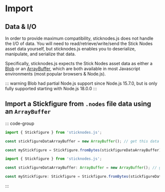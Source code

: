 # Import
## Data & I/O
In order to provide maximum compatibility, sticknodes.js does not handle the I/O of data. You will need to read/retrieve/write/send the Stick Nodes asset data yourself, but sticknodes.js enables you to deserialize, manipulate, and serialize that data.

Specifically, sticknodes.js expects the Stick Nodes asset data as either a [Blob](https://developer.mozilla.org/en-US/docs/Web/API/Blob) or an [ArrayBuffer](https://developer.mozilla.org/en-US/docs/Web/JavaScript/Reference/Global_Objects/ArrayBuffer), which are both available in most Javascript environments (most popular browsers & Node.js).

::: warning
Blob had partial Node.js support since Node.js 15.7.0, but is only fully supported starting with Node.js 18.0.0
:::

## Import a Stickfigure from `.nodes` file data using an `ArrayBuffer`
::: code-group
```js
import { Stickfigure } from 'sticknodes.js';

const stickfigureDataArrayBuffer = new ArrayBuffer(); // get this data however you like

const myStickfigure = Stickfigure.fromBytes(stickfigureDataArrayBuffer);
```
```ts
import { Stickfigure } from 'sticknodes.js';

const stickfigureDataArrayBuffer: ArrayBuffer = new ArrayBuffer(); // get this data however you like

const myStickfigure: Stickfigure = Stickfigure.fromBytes(stickfigureDataArrayBuffer);
```
:::